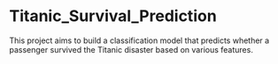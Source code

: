 # Titanic_Survival_Prediction
This project aims to build a classification model that predicts whether a passenger survived the Titanic disaster based on various features.
